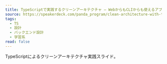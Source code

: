 ```yaml
---
title: TypeScriptで実践するクリーンアーキテクチャ ― WebからもCLIからも使えるアプリ設計 / CClean Architecture with Typescript Application - Speaker Deck
source: https://speakerdeck.com/panda_program/clean-architecture-with-typescript-application
tags:
  - TS
  - 設計
  - バックエンド設計
  - 学習系
read: false
---
```

TypeScriptによるクリーンアーキテクチャ実践スライド。